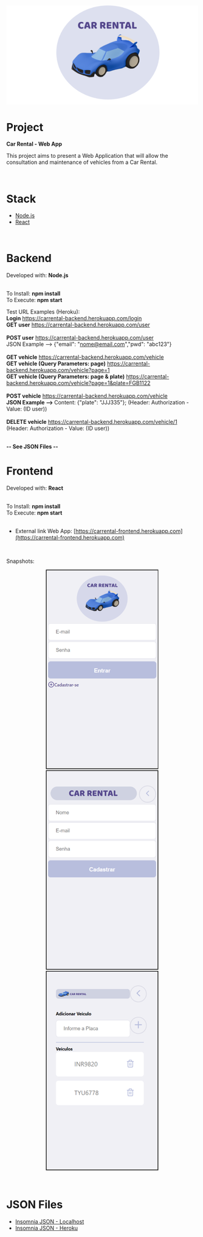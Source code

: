 
<p align="center">
  <img alt="Car" src=".github/car_icon.png">
</p>

# Project

<strong>Car Rental - Web App</strong>

This project aims to present a Web Application that will allow the consultation and maintenance of vehicles from a Car Rental.

<br/>

# Stack

- [Node.js](https://nodejs.org/en)
- [React](https://reactjs.org)

<br/>

# Backend

Developed with: <strong>Node.js</strong>
<br/>
<br/>

To Install: <strong>npm install</strong>
<br/>
To Execute: <strong>npm start</strong>
<br/>

Test URL Examples (Heroku):
<br/>
<strong>Login</strong> https://carrental-backend.herokuapp.com/login
<br/>
<strong>GET user</strong> https://carrental-backend.herokuapp.com/user
<br/>
<br/>
<strong>POST user</strong> https://carrental-backend.herokuapp.com/user
<br/>
JSON Example --> {"email": "nome@email.com","pwd": "abc123"}
<br/>
<br/>
<strong>GET vehicle</strong> https://carrental-backend.herokuapp.com/vehicle
<br/>
<strong>GET vehicle (Query Parameters: page)</strong> https://carrental-backend.herokuapp.com/vehicle?page=1
<br/>
<strong>GET vehicle (Query Parameters: page & plate)</strong> https://carrental-backend.herokuapp.com/vehicle?page=1&plate=FGB1122
<br/>
<br/>
<strong>POST vehicle</strong> https://carrental-backend.herokuapp.com/vehicle
<br/>
<strong>JSON Example --> </strong> Content: {"plate": "JJJ335"}; (Header: Authorization - Value: (ID user))
<br/>
<br/>
<strong>DELETE vehicle</strong> https://carrental-backend.herokuapp.com/vehicle/1
<br/>
(Header: Authorization - Value: (ID user))

<br/>
<strong>-- See JSON Files --</strong>

<br/>

# Frontend

Developed with: <strong>React</strong>
<br/>
<br/>

To Install: <strong>npm install</strong>
<br/>
To Execute: <strong>npm start</strong>
<br/>
<br/>

- External link Web App: [https://carrental-frontend.herokuapp.com](https://carrental-frontend.herokuapp.com)
<br/>

Snapshots:

<p align="center">
  <img alt="Snapshot1" src=".github/snapshot1.png">
  <img alt="Snapshot2" src=".github/snapshot2.png">
  <img alt="Snapshot3" src=".github/snapshot3.png">
</p>

<br/>

<!--# Videos-->
<!--
- [Backend: Car Rental - Web App (Parte 1)](https://youtu.be/)
- [Backend: Car Rental - Web App (Parte 2)](https://youtu.be/)

<br/>
-->
# JSON Files

- [Insomnia JSON - Localhost](https://drive.google.com/file/d/1DMWEZpj8YdDkAnGZfzQ9l2fTxEXzAcy7/view?usp=sharing)
- [Insomnia JSON - Heroku](https://drive.google.com/file/d/1wH0TFNj-AjMEhVVeSu_ihIlMHGyGmnIY/view?usp=sharing)
